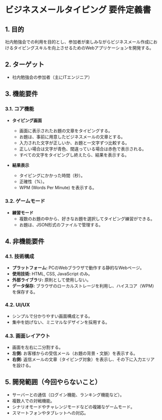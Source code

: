 # ビジネスメールタイピング 要件定義書

## 1. 目的

社内勉強会での利用を目的とし、参加者が楽しみながらビジネスメール作成におけるタイピングスキルを向上させるためのWebアプリケーションを開発する。

## 2. ターゲット

- 社内勉強会の参加者（主にITエンジニア）

## 3. 機能要件

### 3.1. コア機能

- **タイピング画面**
  - 画面に表示されたお題の文章をタイピングする。
  - お題は、事前に用意したビジネスメールの文章とする。
  - 入力された文字が正しいか、お題と一文字ずつ比較する。
  - 正しい場合は文字が青色、間違っている場合は赤色で表示される。
  - すべての文字をタイピングし終えたら、結果を表示する。

- **結果表示**
  - タイピングにかかった時間（秒）。
  - 正確性（%）。
  - WPM (Words Per Minute) を表示する。

### 3.2. ゲームモード

- **練習モード**
  - 複数のお題の中から、好きなお題を選択してタイピング練習ができる。
  - お題は、JSON形式のファイルで管理する。

## 4. 非機能要件

### 4.1. 技術構成

- **プラットフォーム:** PCのWebブラウザで動作する静的なWebページ。
- **使用技術:** HTML, CSS, JavaScript のみ。
- **外部ライブラリ:** 原則として使用しない。
- **データ保存:** ブラウザのローカルストレージを利用し、ハイスコア（WPM）を保存する。

### 4.2. UI/UX

- シンプルで分かりやすい画面構成とする。
- 集中を妨げない、ミニマルなデザインを採用する。

### 4.3. 画面レイアウト

- 画面を左右に二分割する。
- **左側:** お客様からの受信メール（お題の背景・文脈）を表示する。
- **右側:** 返信メールの文章（タイピング対象）を表示し、その下に入力エリアを設ける。

## 5. 開発範囲（今回やらないこと）

- サーバーとの通信（ログイン機能、ランキング機能など）。
- 複数人での対戦機能。
- シナリオモードやチャレンジモードなどの複雑なゲームモード。
- スマートフォンやタブレットへの対応。